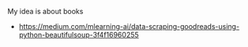 My idea is about books 

- https://medium.com/mlearning-ai/data-scraping-goodreads-using-python-beautifulsoup-3f4f16960255